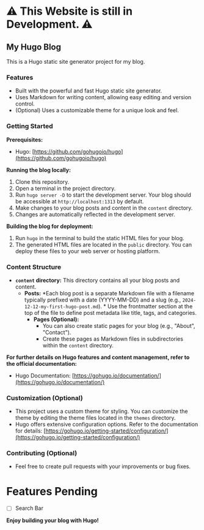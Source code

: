 # ⚠️ This Website is still in Development. ⚠️

## My Hugo Blog

This is a Hugo static site generator project for my blog.

### Features

* Built with the powerful and fast Hugo static site generator.
* Uses Markdown for writing content, allowing easy editing and version control.
* (Optional) Uses a customizable theme for a unique look and feel.

### Getting Started

**Prerequisites:**

* Hugo: [https://github.com/gohugoio/hugo](https://github.com/gohugoio/hugo)

**Running the blog locally:**

1. Clone this repository.
2. Open a terminal in the project directory.
3. Run `hugo server -D` to start the development server. Your blog should be accessible at `http://localhost:1313` by default.
4. Make changes to your blog posts and content in the `content` directory.
5. Changes are automatically reflected in the development server.

**Building the blog for deployment:**

1. Run `hugo` in the terminal to build the static HTML files for your blog.
2. The generated HTML files are located in the `public` directory. You can deploy these files to your web server or hosting platform.

### Content Structure

* **`content` directory:** This directory contains all your blog posts and content.
  * **Posts:**
        *Each blog post is a separate Markdown file with a filename typically prefixed with a date (YYYY-MM-DD) and a slug (e.g., `2024-12-12-my-first-hugo-post.md`).
        * Use the frontmatter section at the top of the file to define post metadata like title, tags, and categories.
    * **Pages (Optional):**
      * You can also create static pages for your blog (e.g., "About", "Contact").
      * Create these pages as Markdown files in subdirectories within the `content` directory.

**For further details on Hugo features and content management, refer to the official documentation:**

* Hugo Documentation: [https://gohugo.io/documentation/](https://gohugo.io/documentation/)

### Customization (Optional)

* This project uses a custom theme for styling. You can customize the theme by editing the theme files located in the `themes` directory.
* Hugo offers extensive configuration options. Refer to the documentation for details: [https://gohugo.io/getting-started/configuration/](https://gohugo.io/getting-started/configuration/)

### Contributing (Optional)

* Feel free to create pull requests with your improvements or bug fixes.

# Features Pending

* [ ] Search Bar

**Enjoy building your blog with Hugo!**
